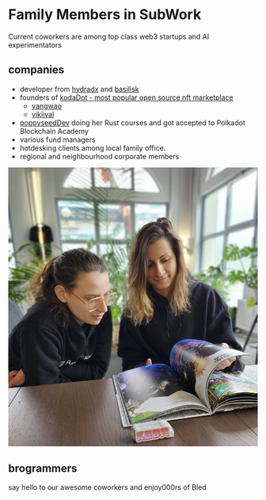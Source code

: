 # Family Members in SubWork

Current coworkers are among top class web3 startups and AI experimentators

companies
---
- developer from [hydradx](https://hydradx.io/) and [basilisk](https://bsx.fi/)
- founders of [kodaDot - most popular open source nft marketplace](https://kodadot.xyz)
  - [yangwao](https://twitter.com/yangwao)
  - [vikiival](https://twitter.com/vikiival)
- [poppyseedDev](https://twitter.com/poppyseeddev) doing her Rust courses and got accepted to Polkadot Blockchain Academy 
- various fund managers
- hotdesking clients among local family office.
- regional and neighbourhood corporate members


<script setup>
import { VPTeamMembers } from 'vitepress/theme'

const members = [
  {
    avatar: 'https://www.github.com/yangwao.png',
    name: 'matej yangwao',
    title: 'co-founder KodaDot',
    links: [
      { icon: 'github', link: 'https://github.com/yangwao' },
      { icon: 'twitter', link: 'https://twitter.com/yangwao' }
    ]
  },
  {
    avatar: 'https://www.github.com/vikiival.png',
    name: 'viki val',
    title: 'co-founder KodaDot',
    links: [
      { icon: 'github', link: 'https://github.com/vikiival' },
      { icon: 'twitter', link: 'https://twitter.com/vikiival' }
    ]
  },
  {
    avatar: 'https://www.github.com/poppyseeddev.png',
    name: 'aurora poppyseed',
    title: 'founder rust courses & gpt projects',
    links: [
      { icon: 'github', link: 'https://github.com/poppyseeddev' },
      { icon: 'twitter', link: 'https://twitter.com/poppyseeddev' }
    ]
  },
  {
    avatar: 'https://www.github.com/vgantchev.png',
    name: 'valery',
    title: 'founder & runtime at Basilisk & HydraDX',
    links: [
      { icon: 'github', link: 'https://github.com/vgantchev' },
      { icon: 'twitter', link: 'https://twitter.com/cl0w5' }
    ]
  },
]
</script>

![subwork_family](pics/subwork_family.png)

brogrammers
---

say hello to our awesome coworkers and enjoy000rs of Bled

<VPTeamMembers size="medium" :members="members" />